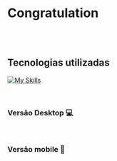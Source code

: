 <h1>Congratulation</h1>
<br>
<br>
<h2>Tecnologias utilizadas</h2>

[![My Skills](https://skillicons.dev/icons?i=html,css)](https://skillicons.dev)

<br>
<h3>Versão Desktop &#128187; </h3>
<br>
<h3>Versão mobile &#128241; </h3>


